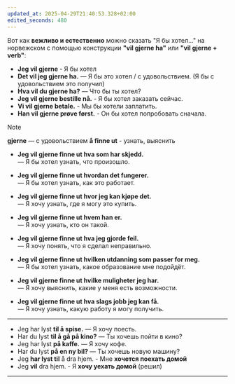 ```yaml
---
updated_at: 2025-04-29T21:40:53.328+02:00
edited_seconds: 480
---
```

Вот как **вежливо и естественно** можно сказать "Я бы хотел..." на норвежском с помощью конструкции **"vil gjerne ha"** или **"vil gjerne + verb"**:
- **Jeg vil gjerne**  -  Я бы  хотел
- **Det vil jeg gjerne ha.** — Я бы это хотел / с удовольствием.   (Я бы с удовольствием это получил) 
- **Hva vil du gjerne ha?** — Что бы ты хотел?
- **Jeg vil gjerne bestille nå.**  -  Я бы хотел заказать сейчас.      
- **Vi vil gjerne betale.**       -  Мы бы хотели заплатить.          
- **Han vil gjerne prøve først.** - Он бы хотел попробовать сначала. 

> [!NOTE]
> **gjerne** — с удовольствием
> **å finne ut**  -  узнать, выяснить
>  
- **Jeg vil gjerne finne ut hva som har skjedd.**  
    — Я бы хотел узнать, что произошло.    
- **Jeg vil gjerne finne ut hvordan det fungerer.**  
    — Я бы хотел узнать, как это работает.    
- **Jeg vil gjerne finne ut hvor jeg kan kjøpe det.**  
    — Я хочу узнать, где я могу это купить.    
- **Jeg vil gjerne finne ut hvem han er.**  
    — Я хочу узнать, кто он такой.    
- **Jeg vil gjerne finne ut hva jeg gjorde feil.**  
    — Я хочу понять, что я сделал неправильно.    

- **Jeg vil gjerne finne ut hvilken utdanning som passer for meg.**  
    — Я бы хотел узнать, какое образование мне подойдёт.    
- **Jeg vil gjerne finne ut hvilke muligheter jeg har.**  
    — Я хочу выяснить, какие у меня есть возможности.    
- **Jeg vil gjerne finne ut hva slags jobb jeg kan få.**  
    — Я хочу узнать, какую работу я могу получить.

***


- Jeg har lyst **til å spise.** — Я хочу поесть.    
- Har du lyst **til å gå på kino?** — Ты хочешь пойти в кино?    
- Jeg har lyst **på kaffe.** — Я хочу кофе.    
- Har du lyst **på en ny bil?** — Ты хочешь новую машину?   
- Jeg **har lyst til** å dra hjem.  -  Мне **хочется поехать домой**  
- Jeg **vil** dra hjem. -            Я **хочу уехать домой** (решил)    
***
